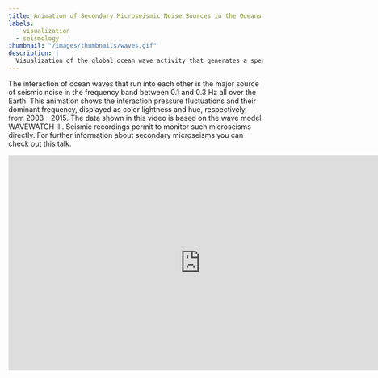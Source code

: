 ```yaml
---
title: Animation of Secondary Microseismic Noise Sources in the Oceans
labels:
  - visualization
  - seismology
thumbnail: "/images/thumbnails/waves.gif"
description: |
  Visualization of the global ocean wave activity that generates a specific form of seismic noise.
---
```


The interaction of ocean waves that run into each other is the major source of seismic noise in the frequency band between 0.1 and 0.3 Hz all over the Earth.
This animation shows the interaction pressure fluctuations and their dominant frequency, displayed as color lightness and hue, respectively, from 2003 - 2015.
The data shown in this video is based on the wave model WAVEWATCH III.
Seismic recordings permit to monitor such microseisms directly.
For further information about secondary microseisms you can check out this <a href="https://mmesch.github.io/talks/EGU">talk</a>.

<iframe allowfullscreen="" frameborder="0" height="427" src="https://www.youtube.com/embed/EnEgeGOT724" width="760"></iframe>
